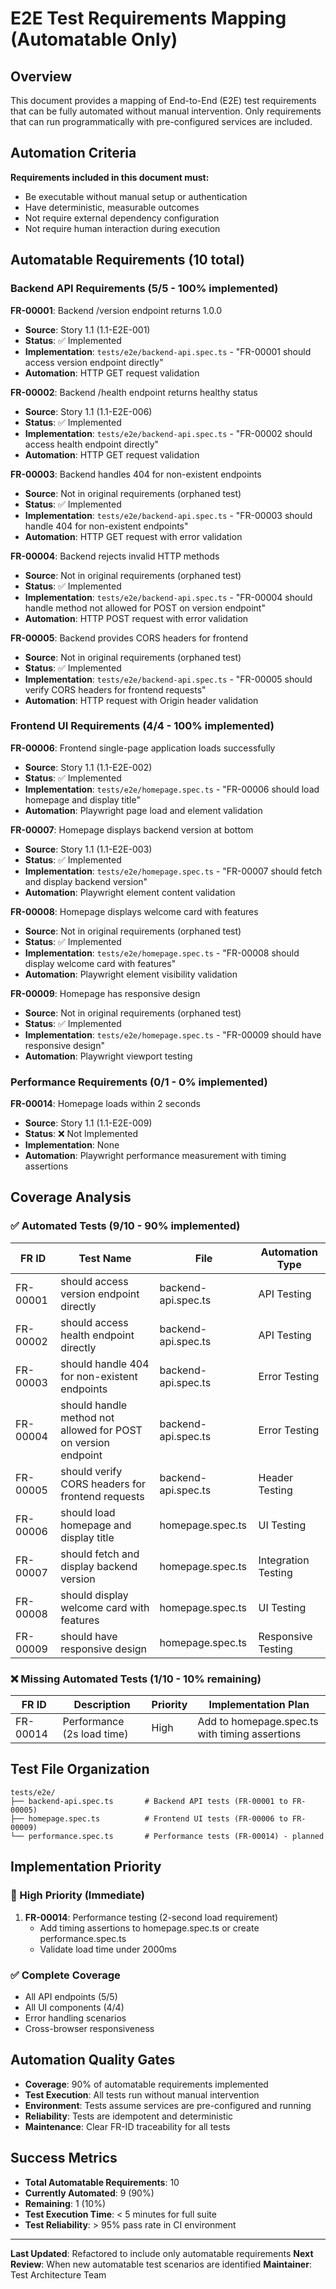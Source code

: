 # E2E Test Requirements Mapping (Automatable Only)

## Overview

This document provides a mapping of End-to-End (E2E) test requirements that can be fully automated without manual intervention. Only requirements that can run programmatically with pre-configured services are included.

## Automation Criteria

**Requirements included in this document must:**
- Be executable without manual setup or authentication
- Have deterministic, measurable outcomes
- Not require external dependency configuration
- Not require human interaction during execution

## Automatable Requirements (10 total)

### Backend API Requirements (5/5 - 100% implemented)

**FR-00001**: Backend /version endpoint returns 1.0.0
- **Source**: Story 1.1 (1.1-E2E-001)
- **Status**: ✅ Implemented
- **Implementation**: `tests/e2e/backend-api.spec.ts` - "FR-00001 should access version endpoint directly"
- **Automation**: HTTP GET request validation

**FR-00002**: Backend /health endpoint returns healthy status
- **Source**: Story 1.1 (1.1-E2E-006)
- **Status**: ✅ Implemented
- **Implementation**: `tests/e2e/backend-api.spec.ts` - "FR-00002 should access health endpoint directly"
- **Automation**: HTTP GET request validation

**FR-00003**: Backend handles 404 for non-existent endpoints
- **Source**: Not in original requirements (orphaned test)
- **Status**: ✅ Implemented
- **Implementation**: `tests/e2e/backend-api.spec.ts` - "FR-00003 should handle 404 for non-existent endpoints"
- **Automation**: HTTP GET request with error validation

**FR-00004**: Backend rejects invalid HTTP methods
- **Source**: Not in original requirements (orphaned test)
- **Status**: ✅ Implemented
- **Implementation**: `tests/e2e/backend-api.spec.ts` - "FR-00004 should handle method not allowed for POST on version endpoint"
- **Automation**: HTTP POST request with error validation

**FR-00005**: Backend provides CORS headers for frontend
- **Source**: Not in original requirements (orphaned test)
- **Status**: ✅ Implemented
- **Implementation**: `tests/e2e/backend-api.spec.ts` - "FR-00005 should verify CORS headers for frontend requests"
- **Automation**: HTTP request with Origin header validation

### Frontend UI Requirements (4/4 - 100% implemented)

**FR-00006**: Frontend single-page application loads successfully
- **Source**: Story 1.1 (1.1-E2E-002)
- **Status**: ✅ Implemented
- **Implementation**: `tests/e2e/homepage.spec.ts` - "FR-00006 should load homepage and display title"
- **Automation**: Playwright page load and element validation

**FR-00007**: Homepage displays backend version at bottom
- **Source**: Story 1.1 (1.1-E2E-003)
- **Status**: ✅ Implemented
- **Implementation**: `tests/e2e/homepage.spec.ts` - "FR-00007 should fetch and display backend version"
- **Automation**: Playwright element content validation

**FR-00008**: Homepage displays welcome card with features
- **Source**: Not in original requirements (orphaned test)
- **Status**: ✅ Implemented
- **Implementation**: `tests/e2e/homepage.spec.ts` - "FR-00008 should display welcome card with features"
- **Automation**: Playwright element visibility validation

**FR-00009**: Homepage has responsive design
- **Source**: Not in original requirements (orphaned test)
- **Status**: ✅ Implemented
- **Implementation**: `tests/e2e/homepage.spec.ts` - "FR-00009 should have responsive design"
- **Automation**: Playwright viewport testing

### Performance Requirements (0/1 - 0% implemented)

**FR-00014**: Homepage loads within 2 seconds
- **Source**: Story 1.1 (1.1-E2E-009)
- **Status**: ❌ Not Implemented
- **Implementation**: None
- **Automation**: Playwright performance measurement with timing assertions

## Coverage Analysis

### ✅ Automated Tests (9/10 - 90% implemented)

| FR ID | Test Name | File | Automation Type |
|-------|-----------|------|-----------------|
| FR-00001 | should access version endpoint directly | backend-api.spec.ts | API Testing |
| FR-00002 | should access health endpoint directly | backend-api.spec.ts | API Testing |
| FR-00003 | should handle 404 for non-existent endpoints | backend-api.spec.ts | Error Testing |
| FR-00004 | should handle method not allowed for POST on version endpoint | backend-api.spec.ts | Error Testing |
| FR-00005 | should verify CORS headers for frontend requests | backend-api.spec.ts | Header Testing |
| FR-00006 | should load homepage and display title | homepage.spec.ts | UI Testing |
| FR-00007 | should fetch and display backend version | homepage.spec.ts | Integration Testing |
| FR-00008 | should display welcome card with features | homepage.spec.ts | UI Testing |
| FR-00009 | should have responsive design | homepage.spec.ts | Responsive Testing |

### ❌ Missing Automated Tests (1/10 - 10% remaining)

| FR ID | Description | Priority | Implementation Plan |
|-------|-------------|----------|-------------------|
| FR-00014 | Performance (2s load time) | High | Add to homepage.spec.ts with timing assertions |

## Test File Organization

```
tests/e2e/
├── backend-api.spec.ts       # Backend API tests (FR-00001 to FR-00005)
├── homepage.spec.ts          # Frontend UI tests (FR-00006 to FR-00009)
└── performance.spec.ts       # Performance tests (FR-00014) - planned
```

## Implementation Priority

### 🔴 High Priority (Immediate)
1. **FR-00014**: Performance testing (2-second load requirement)
   - Add timing assertions to homepage.spec.ts or create performance.spec.ts
   - Validate load time under 2000ms

### ✅ Complete Coverage
- All API endpoints (5/5)
- All UI components (4/4)
- Error handling scenarios
- Cross-browser responsiveness

## Automation Quality Gates

- **Coverage**: 90% of automatable requirements implemented
- **Test Execution**: All tests run without manual intervention
- **Environment**: Tests assume services are pre-configured and running
- **Reliability**: Tests are idempotent and deterministic
- **Maintenance**: Clear FR-ID traceability for all tests

## Success Metrics

- **Total Automatable Requirements**: 10
- **Currently Automated**: 9 (90%)
- **Remaining**: 1 (10%)
- **Test Execution Time**: < 5 minutes for full suite
- **Test Reliability**: > 95% pass rate in CI environment

---

**Last Updated**: Refactored to include only automatable requirements
**Next Review**: When new automatable test scenarios are identified
**Maintainer**: Test Architecture Team
